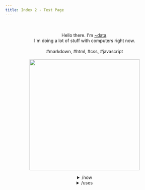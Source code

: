 ```yaml
---
title: Index 2 - Test Page
---
```

<p align="center" style="font-family: var(--nc-font-mono);">
    <br>
    <br>
    Hello there. I'm <a href="https://data.tilde.team/">~data</a>.
    <br>
    I'm doing a lot of stuff with computers right now.
    <br><br>
    #markdown, #html, #css, #javascript
    <br>
    <br>
    <img src="https://media.giphy.com/media/3o7WIHsSrmSmbfdwIM/giphy.gif" width="350" />
</p>

<details style="text-align:center;">
<summary>
/now
</summary>
<h1>/now</h1>
<p><em>Last updated on July 02, 2022.</em></p>
<blockquote>
<p>This page is inspired by <a href="https://nownownow.com/about">Derek Sivers</a>. In it, you can stay up-to-date with exactly what I&#39;m up to at this point in my life.</p>
<p><hr></p>
<h2>What I&#39;m doing right now</h2>
</blockquote>
<h3>As of July 2022, I am:</h3>
<ul>
<li>...learning and experimenting in the <a href="https://tildeverse.org">tildeverse</a>.  </li>
<li>...blogging on <a href="https://mataroa.blog/">mataroa</a>.  </li>
<li>...learning git and implementing Github Pages.  </li>
<li>...getting organized with some new tools.  </li>
<li>...learning about the <a href="https://github.com/godotengine/godot">Godot</a> game engine.</li>
</ul>
</details>

<details style="text-align:center;">
<summary>
/uses
</summary>
<h1>/uses</h1>
<p><em>Last updated on July 02, 2022.</em></p>
<blockquote>
<p>This page is inspired by <a href="https://uses.tech/">/uses</a> pages. These are the devices, applications and tools, which I use daily, that make my life easier.</p>
<p><hr></p>
<h2>Tools, apps and devices I use</h2>
</blockquote>
<h3>Hardware</h3>
<ul>
<li>Desktop computer: Windows 10 / Debian</li>
<li>Lenovo ThinkPad T430s: Manjaro</li>
<li>Steam Deck: <em>on the way.</em></li>
</ul>
<h3>Software</h3>
<h4>Daily Driver</h4>
<ul>
<li><a href="https://obsidian.md/">Obsidian.md</a></li>
<li><a href="https://logseq.com/">Logseq</a></li>
<li><a href="https://todoist.com/">Todoist</a></li>
<li><a href="https://raindrop.io/">Raindrop.io</a></li>
<li><a href="https://github.com/microsoft/vscode">Visual Studio Code</a></li>
</ul>
<h4>Sidekicks</h4>
<ul>
<li><a href="https://nextcloud.com/">Nextcloud</a></li>
<li><a href="https://web.hypothes.is/">Hypothes.is</a></li>
<li><a href="https://nextdns.io/">NextDNS</a></li>
<li><a href="https://mailfence.com/">Mailfence</a></li>
</ul>
<h4>Other Apps</h4>
<ul>
<li><a href="https://www.bemyeyes.com/">Be My Eyes</a></li>
<li><a href="https://getaegis.app/">Aegis Authenticator</a></li>
<li><a href="https://k9mail.app/">K-9 Mail</a></li>
<li><a href="https://espanso.org/">Espanso</a></li>
<li><a href="https://bitwarden.com/">Bitwarden</a></li>
<li><a href="https://notepad-plus-plus.org/">Notepad++</a></li>
<li><a href="https://obsproject.com/">OBS Studio</a></li>
<li><a href="https://syncthing.net/downloads/">Syncthing</a></li>
<li><a href="https://www.videolan.org/vlc/">VLC</a></li>
<li><a href="https://github.com/Flow-Launcher/Flow.Launcher">Flow.Launcher</a></li>
<li><a href="https://www.voidtools.com/support/everything/">Everything</a></li>
</ul>
</details>
